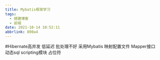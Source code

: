 ```yaml
---
title: Mybatis框架学习
tags:
  - 搭建博客
  - 前端
date: 2021-10-14 10:52:11
abbrlink: 800a4
---
```

#Hibernate高并发 低延迟 批处理不好 采用Mybatis
映射配置文件   Mapper接口
动态sql  scripting模块   占位符